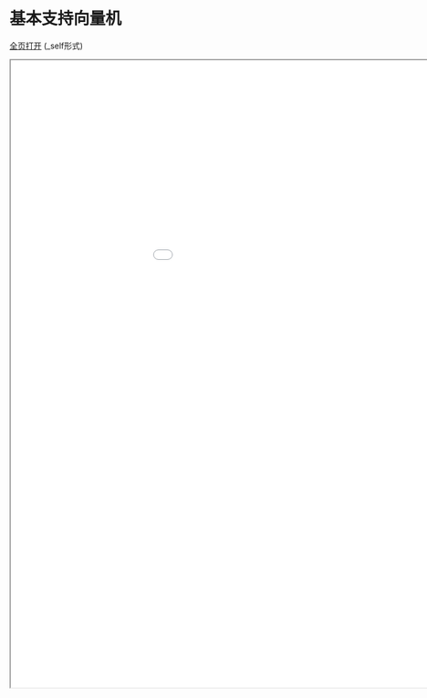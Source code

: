 
# 基本支持向量机
[全页打开](/texpdf/part-mldl-chap-svm1.pdf) (_self形式)
<div class="pdf-class">
    <iframe  src=/texpdf/part-mldl-chap-svm1.pdf width="1100" height="1100">
    </iframe>
</div>
